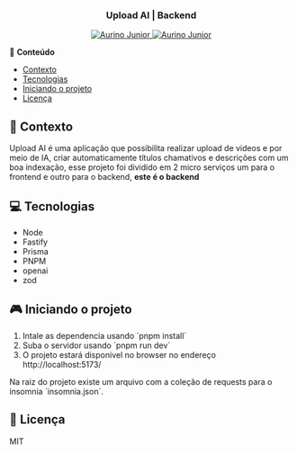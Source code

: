 <div align="center">
   <h3>Upload AI | Backend</h3>
</div>

<p align="center">
   <a href="https://www.instagram.com/aurigod97/">
      <img alt="Aurino Junior" src="https://img.shields.io/badge/-aurigod97-0390fc?style=flat&logo=Instagram&logoColor=white&color=blue" />
   </a>
    <a href="https://www.linkedin.com/in/aurino-junior-7718a4158/">
      <img alt="Aurino Junior" src="https://img.shields.io/badge/-Aurino%20Junior-0390fc?style=flat&logo=Linkedin&logoColor=white&color=blue" />
   </a>
</p>

📍 **Conteúdo**

- [Contexto](#blue_book-contexto)
- [Tecnologias](#computer-tecnologias)
- [Iniciando o projeto](#video_game-iniciando-o-projeto)
- [Licença](#page_with_curl-licença)

## :blue_book: Contexto

Upload AI é uma aplicação que possibilita realizar upload de videos e por meio de IA, criar automaticamente títulos chamativos e descrições com um boa indexação, esse projeto foi dividido em 2 micro serviços um para o frontend e outro para o backend, **este é o backend**

## :computer: Tecnologias

- Node
- Fastify
- Prisma
- PNPM
- openai
- zod

## :video_game: Iniciando o projeto

1. Intale as dependencia usando ´pnpm install´
2. Suba o servidor usando ´pnpm run dev´
3. O projeto estará disponivel no browser no endereço http://localhost:5173/

Na raiz do projeto existe um arquivo com a coleção de requests para o insomnia ´insomnia.json´.

## :page_with_curl: Licença

MIT
